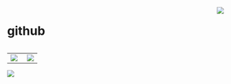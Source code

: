 



<img align="right" src="https://count.getloli.com/get/@:lisuxin?theme=rule34">



# github
<table style="float:right">
	<tr>
	<td>
<img align="left" src="https://github-readme-stats.vercel.app/api?username=lisuxin&include_all_commits=true&count_private-true&custom_title=lisuxin'%20GitHub%20Stats&line_height=30&show_icons=true&hide_border=true&bg_color=192133&title_color=efb752&icon_color=efb752&text_color=70bed9"> 
	</td>
	<td>
<img align="right" src="https://github-readme-stats.vercel.app/api/top-langs/?username=lisuxin&layout=compact">
	</td>
	</tr>
</table>



![](https://activity-graph.herokuapp.com/graph?username=lisuxin&theme=dracula)


